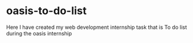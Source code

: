 # oasis-to-do-list
Here l have created my web development internship task that is To do list during the oasis internship 
